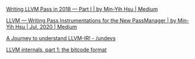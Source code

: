 [Writing LLVM Pass in 2018 — Part I | by Min-Yih Hsu | Medium](https://medium.com/@mshockwave/writing-llvm-pass-in-2018-part-i-531c700e85eb)

[LLVM — Writing Pass Instrumentations for the New PassManager | by Min-Yih Hsu | Jul, 2020 | Medium](https://medium.com/@mshockwave/writing-pass-instrument-for-llvm-newpm-f17c57d3369f)

[A Journey to understand LLVM-IR! - /undevs](https://un-devs.github.io/low-level-exploration/journey-to-understanding-llvm-ir/#)

[LLVM internals, part 1: the bitcode format](https://blog.yossarian.net/2021/07/19/LLVM-internals-part-1-bitcode-format)
